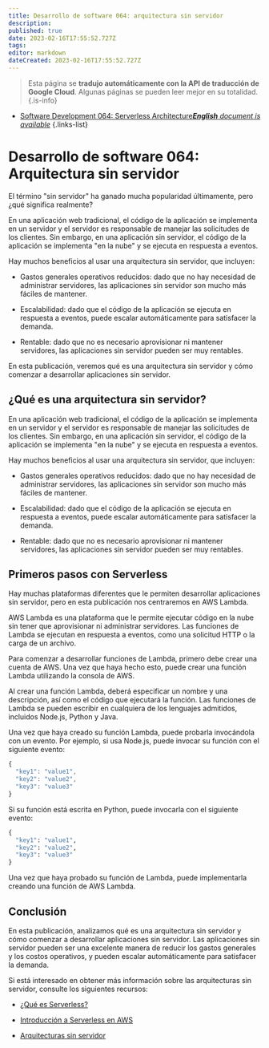 ```yaml
---
title: Desarrollo de software 064: arquitectura sin servidor
description: 
published: true
date: 2023-02-16T17:55:52.727Z
tags: 
editor: markdown
dateCreated: 2023-02-16T17:55:52.727Z
---
```


> Esta página se **tradujo automáticamente con la API de traducción de Google Cloud**.
Algunas páginas se pueden leer mejor en su totalidad.{.is-info}



- [Software Development 064: Serverless Architecture***English** document is available*](/en/Knowledge-base/Software-Development/Learning/software-development-064-serverless-architecture)
{.links-list}


# Desarrollo de software 064: Arquitectura sin servidor

El término "sin servidor" ha ganado mucha popularidad últimamente, pero ¿qué significa realmente?

En una aplicación web tradicional, el código de la aplicación se implementa en un servidor y el servidor es responsable de manejar las solicitudes de los clientes. Sin embargo, en una aplicación sin servidor, el código de la aplicación se implementa "en la nube" y se ejecuta en respuesta a eventos.

Hay muchos beneficios al usar una arquitectura sin servidor, que incluyen:

- Gastos generales operativos reducidos: dado que no hay necesidad de administrar servidores, las aplicaciones sin servidor son mucho más fáciles de mantener.

- Escalabilidad: dado que el código de la aplicación se ejecuta en respuesta a eventos, puede escalar automáticamente para satisfacer la demanda.

- Rentable: dado que no es necesario aprovisionar ni mantener servidores, las aplicaciones sin servidor pueden ser muy rentables.

En esta publicación, veremos qué es una arquitectura sin servidor y cómo comenzar a desarrollar aplicaciones sin servidor.

## ¿Qué es una arquitectura sin servidor?

En una aplicación web tradicional, el código de la aplicación se implementa en un servidor y el servidor es responsable de manejar las solicitudes de los clientes. Sin embargo, en una aplicación sin servidor, el código de la aplicación se implementa "en la nube" y se ejecuta en respuesta a eventos.

Hay muchos beneficios al usar una arquitectura sin servidor, que incluyen:

- Gastos generales operativos reducidos: dado que no hay necesidad de administrar servidores, las aplicaciones sin servidor son mucho más fáciles de mantener.

- Escalabilidad: dado que el código de la aplicación se ejecuta en respuesta a eventos, puede escalar automáticamente para satisfacer la demanda.

- Rentable: dado que no es necesario aprovisionar ni mantener servidores, las aplicaciones sin servidor pueden ser muy rentables.

## Primeros pasos con Serverless

Hay muchas plataformas diferentes que le permiten desarrollar aplicaciones sin servidor, pero en esta publicación nos centraremos en AWS Lambda.

AWS Lambda es una plataforma que le permite ejecutar código en la nube sin tener que aprovisionar ni administrar servidores. Las funciones de Lambda se ejecutan en respuesta a eventos, como una solicitud HTTP o la carga de un archivo.

Para comenzar a desarrollar funciones de Lambda, primero debe crear una cuenta de AWS. Una vez que haya hecho esto, puede crear una función Lambda utilizando la consola de AWS.

Al crear una función Lambda, deberá especificar un nombre y una descripción, así como el código que ejecutará la función. Las funciones de Lambda se pueden escribir en cualquiera de los lenguajes admitidos, incluidos Node.js, Python y Java.

Una vez que haya creado su función Lambda, puede probarla invocándola con un evento. Por ejemplo, si usa Node.js, puede invocar su función con el siguiente evento:

```javascript
{
  "key1": "value1",
  "key2": "value2",
  "key3": "value3"
}
```

Si su función está escrita en Python, puede invocarla con el siguiente evento:

```python
{
  "key1": "value1",
  "key2": "value2",
  "key3": "value3"
}
```

Una vez que haya probado su función de Lambda, puede implementarla creando una función de AWS Lambda.

## Conclusión

En esta publicación, analizamos qué es una arquitectura sin servidor y cómo comenzar a desarrollar aplicaciones sin servidor. Las aplicaciones sin servidor pueden ser una excelente manera de reducir los gastos generales y los costos operativos, y pueden escalar automáticamente para satisfacer la demanda.

Si está interesado en obtener más información sobre las arquitecturas sin servidor, consulte los siguientes recursos:

- [¿Qué es Serverless?](https://serverless.com/learn/what-is-serverless/)

- [Introducción a Serverless en AWS](https://aws.amazon.com/getting-started/projects/build-serverless-applications/)

- [Arquitecturas sin servidor](https://martinfowler.com/articles/serverless.html)